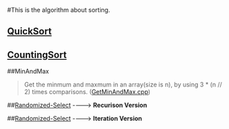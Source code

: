 #This is the algorithm about sorting.

## [QuickSort](QuickSort.py)

## [CountingSort](CountingSort.cpp)

##MinAndMax

> Get the minmum and maxmum in an array(size is n), by using 3 * (n // 2) times comparisons. 
       ([GetMinAndMax.cpp](GetMinAndMax.cpp))
       

##[Randomized-Select](Randomized_Select.py) ----> **Recurison Version**

##[Randomized-Select](Randomized_Select_Iteration.cpp) ----> **Iteration Version**